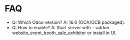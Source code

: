 # FAQ

- Q: Which Odoo version? A: 16.0 (OCA/OCB packaged).
- Q: How to enable? A: Start server with --addon website_event_booth_sale_exhibitor or install in UI.
